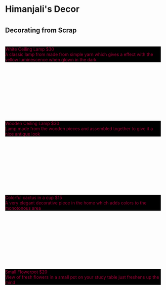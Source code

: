 <!DOCTYPE html>
<head>
<link href='https://fonts.googleapis.com/css?family=Londrina+Shadow' rel='stylesheet' type='text/css'>
  <style>
  
  body {
    font-family: helvetica, sans-serif;
    background-image:url("pexels-photo-131637.jpeg");
    background:cover;
    background-align:center;
    
    max-width: 600px;
    margin: 0 auto;
    /*background:#232323;*/
  }
  div {
    height: 200px;
    margin: 40px  0 0 0;
    border-radius:12px;
    background-size:cover;
  }
  
    h1 {
      font-family: 'Londrina Shadow', cursive;
      text-align:center;
      font-size:150px;
      margin:40px 0 0 0;
     color: #aaaaaa;
    }
    }
    
    h2 {
      text-align:center;
      margin:0 0 50px 0;
    }
    p {
      color:#990033;
      background: black;
      background: linear-gradient(bottom, rgba(0,0,0,1), rgba(0,0,0,.4));
      background: -webkit-linear-gradient(botton,rgba(0,0,01),rgba(0,0,0,.4);
      background: -moz-linear-gradient(bottom, rgba(0,0,0,1), rgba(0,0,0,.4));
      text-align:justify;
      position:absolute;
      bottom: 0;
      margin: 0;
      line-height: 28px;
     transition: height .5s;
      -webkit-transition: height .5s;
      -moz-transition: height .5s;
    }
    .price {
      float: right;
    }
    .first {
      background-image:url("white-ceiling-lamp-38624.jpeg");
    }
    .second {
      background-image:url("abstract-close-up-dark-decor-276617.jpeg");
    }
    .third {
      background-image:url("art-artistic-beautiful-bloom-311458.jpeg");
    }
    .fourth {
      background-image:url("flowers-books-desk-house-48012.jpeg");
    }
  </style>
</head>
<body>
<h1>Himanjali's Decor<h1>
<h2>Decorating from Scrap</h2>


<div class="first">
  <p>White Ceiling Lamp <span class ="price">$30</span> <br />
    A classic lamp from made from simple yarn which gives a effect with the   yellow luminescence when glown in the dark
  </p>
</div>

<div class="second">
  <p>Wooden Ceiling Lamp <span class = "price">$30</span> <br />
    Lamp made from the wooden pieces and assembled together to give it a nice antique look
  </p>
</div>

<div class="third">
  <p> Colorful cactus in a cup <span class = "price"> $15</span> <br />
    A very elegant decorative piece in the home which adds colors to the monotonous area 
  </p>
</div>

<div class="fourth">
  <p> Small Flowerpot <span class = "price">$20</span> </br>
    View of fresh flowers in a small pot on your study table just freshens up the mind
  </p>
</div>
</body>
  


  
    

  
